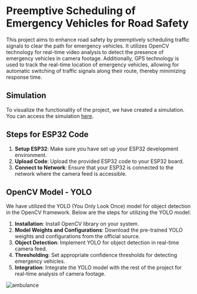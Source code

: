 # Preemptive Scheduling of Emergency Vehicles for Road Safety

This project aims to enhance road safety by preemptively scheduling traffic signals to clear the path for emergency vehicles. It utilizes OpenCV technology for real-time video analysis to detect the presence of emergency vehicles in camera footage. Additionally, GPS technology is used to track the real-time location of emergency vehicles, allowing for automatic switching of traffic signals along their route, thereby minimizing response time.
## Simulation
To visualize the functionality of the project, we have created a simulation. You can access the simulation [here](https://atharvakolekar.github.io/SmartTrafficOptimization/simulation/).
## Steps for ESP32 Code

1. **Setup ESP32**: Make sure you have set up your ESP32 development environment.
2. **Upload Code**: Upload the provided ESP32 code to your ESP32 board.
3. **Connect to Network**: Ensure that your ESP32 is connected to the network where the camera feed is accessible.

## OpenCV Model - YOLO
We have utilized the YOLO (You Only Look Once) model for object detection in the OpenCV framework. Below are the steps for utilizing the YOLO model:

1. **Installation**: Install OpenCV library on your system.
2. **Model Weights and Configurations**: Download the pre-trained YOLO weights and configurations from the official source.
3. **Object Detection**: Implement YOLO for object detection in real-time camera feed.
4. **Thresholding**: Set appropriate confidence thresholds for detecting emergency vehicles.
5. **Integration**: Integrate the YOLO model with the rest of the project for real-time analysis of camera footage.

![ambulance](https://github.com/AtharvaKolekar/SmartTrafficOptimization/assets/121168949/617a3311-aaaf-459c-8660-fbf9a9b3943f)

